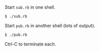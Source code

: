 Start `sub.rb` in one shell.


```
$ ./sub.rb
```


Start `pub.rb` in another shell (lots of output).

```
$ ./pub.rb
```

Ctrl-C to terminate each.
